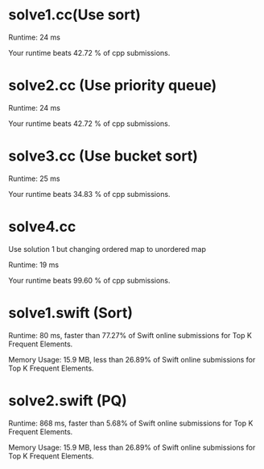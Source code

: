 # solve1.cc(Use sort)

Runtime: 24 ms

Your runtime beats 42.72 % of cpp submissions.

# solve2.cc (Use priority queue)

Runtime: 24 ms

Your runtime beats 42.72 % of cpp submissions.

# solve3.cc (Use bucket sort)

Runtime: 25 ms

Your runtime beats 34.83 % of cpp submissions.

# solve4.cc

Use solution 1 but changing ordered map to unordered map

Runtime: 19 ms

Your runtime beats 99.60 % of cpp submissions.


# solve1.swift (Sort)

Runtime: 80 ms, faster than 77.27% of Swift online submissions for Top K Frequent Elements.

Memory Usage: 15.9 MB, less than 26.89% of Swift online submissions for Top K Frequent Elements.

# solve2.swift (PQ)

Runtime: 868 ms, faster than 5.68% of Swift online submissions for Top K Frequent Elements.

Memory Usage: 15.9 MB, less than 26.89% of Swift online submissions for Top K Frequent Elements.
